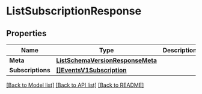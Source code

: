 # ListSubscriptionResponse

## Properties

Name | Type | Description | Notes
------------ | ------------- | ------------- | -------------
**Meta** | [**ListSchemaVersionResponseMeta**](ListSchemaVersionResponseMeta.md) |  |[optional] 
**Subscriptions** | [**[]EventsV1Subscription**](EventsV1Subscription.md) |  |[optional] 

[[Back to Model list]](../README.md#documentation-for-models) [[Back to API list]](../README.md#documentation-for-api-endpoints) [[Back to README]](../README.md)


